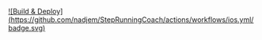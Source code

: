 [![Build & Deploy]
(https://github.com/nadjem/StepRunningCoach/actions/workflows/ios.yml/badge.svg)](https://github.com/nadjem/StepRunningCoach/actions/workflows/ios.yml)
